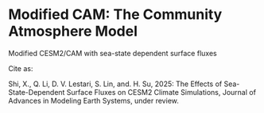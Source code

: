 # Modified CAM: The Community Atmosphere Model

Modified CESM2/CAM with sea-state dependent surface fluxes

Cite as:

Shi, X., Q. Li, D. V. Lestari, S. Lin, and. H. Su, 2025: The Effects of Sea-State-Dependent Surface Fluxes on CESM2 Climate Simulations, Journal of Advances in Modeling Earth Systems, under review.
